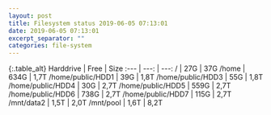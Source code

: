 ```yaml
---
layout: post
title: Filesystem status 2019-06-05 07:13:01
date: 2019-06-05 07:13:01
excerpt_separator: ""
categories: file-system
---
```

{:.table_alt}
Harddrive | Free | Size
:--- | ---: | ---:
/ | 27G | 37G
/home | 634G | 1,7T
/home/public/HDD1 | 39G | 1,8T
/home/public/HDD3 | 55G | 1,8T
/home/public/HDD4 | 30G | 2,7T
/home/public/HDD5 | 559G | 2,7T
/home/public/HDD6 | 738G | 2,7T
/home/public/HDD7 | 115G | 2,7T
/mnt/data2 | 1,5T | 2,0T
/mnt/pool | 1,6T | 8,2T
